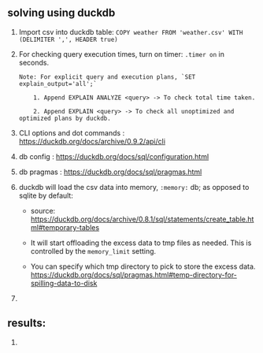## solving using duckdb


1.  Import csv into duckdb table: `COPY weather FROM 'weather.csv' WITH (DELIMITER ',', HEADER true)`

2.  For checking query execution times, turn on timer: `.timer on` in seconds.

        Note: For explicit query and execution plans, `SET explain_output='all';` 

            1. Append EXPLAIN ANALYZE <query> -> To check total time taken.

            2. Append EXPLAIN <query> -> To check all unoptimized and optimized plans by duckdb.

3.  CLI options and dot commands : https://duckdb.org/docs/archive/0.9.2/api/cli

4.  db config : https://duckdb.org/docs/sql/configuration.html

5.  db pragmas : https://duckdb.org/docs/sql/pragmas.html

6.  duckdb will load the csv data into memory, `:memory:` db; as opposed to sqlite by default: 

    * source: https://duckdb.org/docs/archive/0.8.1/sql/statements/create_table.html#temporary-tables

    * It will start offloading the excess data to tmp files as needed. This is controlled by the `memory_limit`
    setting. 

    * You can specify which tmp directory to pick to store the excess data. https://duckdb.org/docs/sql/pragmas.html#temp-directory-for-spilling-data-to-disk

7.  


## results:

1.  




        